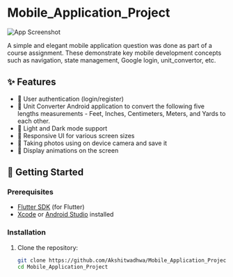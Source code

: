 # Mobile_Application_Project
![App Screenshot](https://github.com/user-attachments/assets/2f644b7f-d98c-4165-a579-2b9f7a847d8e)

A simple and elegant mobile application question was done as part of a course assignment. These demonstrate key mobile development concepts such as navigation, state management, Google login, unit_convertor, etc.

## ✨ Features
- 🔐 User authentication (login/register)
- 🧭 Unit Converter Android application to convert the following five lengths
measurements - Feet, Inches, Centimeters, Meters, and Yards to each other.
- 🌙 Light and Dark mode support
- 📲 Responsive UI for various screen sizes
- 💾 Taking photos using on device camera and save it
- 🚀 Display animations on the screen

## 🚀 Getting Started

### Prerequisites
- [Flutter SDK](https://docs.flutter.dev/get-started/install) (for Flutter)
- [Xcode](https://developer.apple.com/xcode/) or [Android Studio](https://developer.android.com/studio) installed

### Installation

1. Clone the repository:

   ```bash
   git clone https://github.com/Akshitwadhwa/Mobile_Application_Project.git
   cd Mobile_Application_Project
